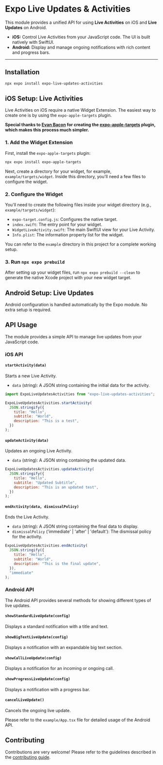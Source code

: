 # Expo Live Updates & Activities

This module provides a unified API for using **Live Activities** on iOS and **Live Updates** on Android.

- **iOS:** Control Live Activities from your JavaScript code. The UI is built natively with SwiftUI.
- **Android:** Display and manage ongoing notifications with rich content and progress bars.

---

## Installation

```bash
npx expo install expo-live-updates-activities
```

## iOS Setup: Live Activities

Live Activities on iOS require a native Widget Extension. The easiest way to create one is by using the `expo-apple-targets` plugin.

**Special thanks to [Evan Bacon](https://github.com/EvanBacon) for creating the [expo-apple-targets](https://github.com/EvanBacon/expo-apple-targets) plugin, which makes this process much simpler.**

### 1. Add the Widget Extension

First, install the `expo-apple-targets` plugin:

```bash
npx expo install expo-apple-targets
```

Next, create a directory for your widget, for example, `example/targets/widget`. Inside this directory, you'll need a few files to configure the widget.

### 2. Configure the Widget

You'll need to create the following files inside your widget directory (e.g., `example/targets/widget`):

- `expo-target.config.js`: Configures the native target.
- `index.swift`: The entry point for your widget.
- `WidgetLiveActivity.swift`: The main SwiftUI view for your Live Activity.
- `Info.plist`: The information property list for the widget.

You can refer to the `example` directory in this project for a complete working setup.

### 3. Run `npx expo prebuild`

After setting up your widget files, run `npx expo prebuild --clean` to generate the native Xcode project with your new widget target.

## Android Setup: Live Updates

Android configuration is handled automatically by the Expo module. No extra setup is required.

## API Usage

The module provides a simple API to manage live updates from your JavaScript code.

### iOS API

#### `startActivity(data)`

Starts a new Live Activity.

- `data` (string): A JSON string containing the initial data for the activity.

```javascript
import ExpoLiveUpdatesActivities from "expo-live-updates-activities";

ExpoLiveUpdatesActivities.startActivity(
  JSON.stringify({
    title: "Hello",
    subtitle: "World",
    description: "This is a test",
  })
);
```

#### `updateActivity(data)`

Updates an ongoing Live Activity.

- `data` (string): A JSON string containing the updated data.

```javascript
ExpoLiveUpdatesActivities.updateActivity(
  JSON.stringify({
    title: "Hello",
    subtitle: "Updated Subtitle",
    description: "This is an updated test",
  })
);
```

#### `endActivity(data, dismissalPolicy)`

Ends the Live Activity.

- `data` (string): A JSON string containing the final data to display.
- `dismissalPolicy` ('immediate' | 'after' | 'default'): The dismissal policy for the activity.

```javascript
ExpoLiveUpdatesActivities.endActivity(
  JSON.stringify({
    title: "Hello",
    subtitle: "World",
    description: "This is the final update",
  }),
  "immediate"
);
```

### Android API

The Android API provides several methods for showing different types of live updates.

#### `showStandardLiveUpdate(config)`

Displays a standard notification with a title and text.

#### `showBigTextLiveUpdate(config)`

Displays a notification with an expandable big text section.

#### `showCallLiveUpdate(config)`

Displays a notification for an incoming or ongoing call.

#### `showProgressLiveUpdate(config)`

Displays a notification with a progress bar.

#### `cancelLiveUpdate()`

Cancels the ongoing live update.

Please refer to the `example/App.tsx` file for detailed usage of the Android API.

## Contributing

Contributions are very welcome! Please refer to the guidelines described in the [contributing guide](https://github.com/expo/expo#contributing).
